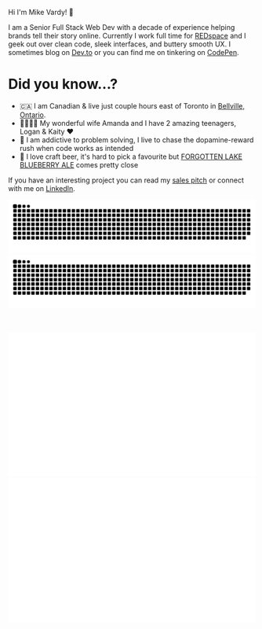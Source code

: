 Hi I'm Mike Vardy! 👋 

I am a Senior Full Stack Web Dev with a decade of experience helping brands tell their story online. Currently I work full time for [REDspace](redspace.com) and I geek out over clean code, sleek interfaces, and buttery smooth UX. I sometimes blog on [Dev.to](https://dev.to/mike-at-redspace) or you can find me on tinkering on [CodePen](https://codepen.io/mike-at-redspace).

# Did you know…?

- 🇨🇦  I am Canadian & live just couple hours east of Toronto in [Bellville, Ontario](https://en.wikipedia.org/wiki/Belleville,_Ontario).
- 👨‍👩‍👧‍👦  My wonderful wife Amanda and I have 2 amazing teenagers, Logan & Kaity ❤️
- 🤔  I am addictive to problem solving, I live to chase the dopamine-reward rush when code works as intended
- 🍺  I love craft beer, it's hard to pick a favourite but [FORGOTTEN LAKE BLUEBERRY ALE](https://www.lowbrewco.com/forgotten-lake/) comes pretty close

If you have an interesting project you can read my [sales pitch](https://i-heart-php.github.io/me/) or connect with me on [LinkedIn](https://www.linkedin.com/in/mvardy/).

![github contribution grid snake animation](https://raw.githubusercontent.com/mike-at-redspace/mike-at-redspace/output/github-contribution-grid-snake-dark.svg#gh-dark-mode-only)![github contribution grid snake animation](https://raw.githubusercontent.com/mike-at-redspace/mike-at-redspace/output/github-contribution-grid-snake.svg#gh-light-mode-only)

<br>

![](https://raw.githubusercontent.com/mike-at-redspace/github-stats-transparent/output/generated/overview.svg)
![](https://raw.githubusercontent.com/mike-at-redspace/github-stats-transparent/output/generated/languages.svg)
